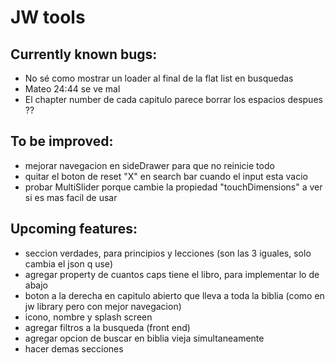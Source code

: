 # JW tools

## Currently known bugs:

- No sé como mostrar un loader al final de la flat list en busquedas
- Mateo 24:44 se ve mal
- El chapter number de cada capitulo parece borrar los espacios despues ??

## To be improved:

- mejorar navegacion en sideDrawer para que no reinicie todo
- quitar el boton de reset "X" en search bar cuando el input esta vacio
- probar MultiSlider porque cambie la propiedad "touchDimensions" a ver si es mas facil de usar

## Upcoming features:

- seccion verdades, para principios y lecciones (son las 3 iguales, solo cambia el json q use)
- agregar property de cuantos caps tiene el libro, para implementar lo de abajo
- boton a la derecha en capitulo abierto que lleva a toda la biblia (como en jw library pero con mejor navegacion)
- icono, nombre y splash screen
- agregar filtros a la busqueda (front end)
- agregar opcion de buscar en biblia vieja simultaneamente
- hacer demas secciones
